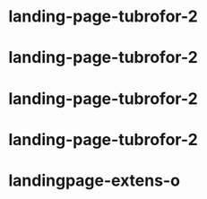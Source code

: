 # landing-page-tubrofor-2
# landing-page-tubrofor-2
# landing-page-tubrofor-2
# landing-page-tubrofor-2
# landingpage-extens-o
